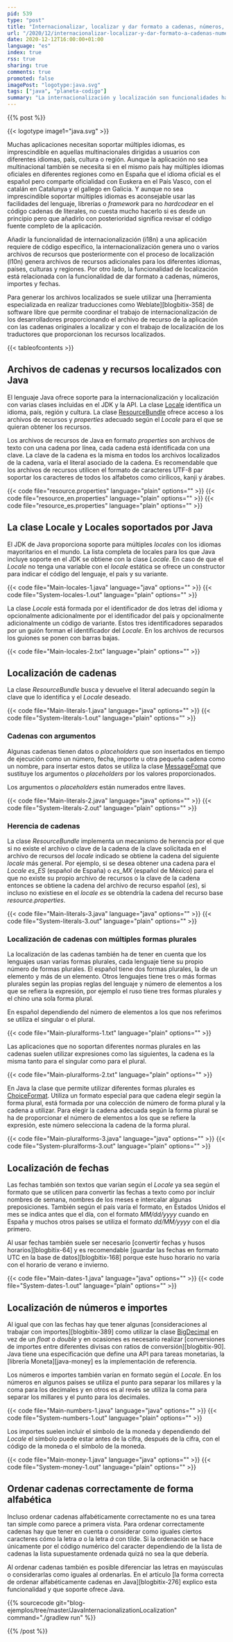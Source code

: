 ```yaml
---
pid: 539
type: "post"
title: "Internacionalizar, localizar y dar formato a cadenas, números, importes y fechas en Java"
url: "/2020/12/internacionalizar-localizar-y-dar-formato-a-cadenas-numeros-importes-y-fechas-en-java/"
date: 2020-12-12T16:00:00+01:00
language: "es"
index: true
rss: true
sharing: true
comments: true
promoted: false
imagePost: "logotype:java.svg"
tags: ["java", "planeta-codigo"]
summary: "La internacionalización y localización son funcionalidades habitualmente necesarias de implementar en una aplicación. La localización ha de tener en cuenta los diferentes literales para cada idioma y no _hardcodearlos_ en el código fuente de la aplicación, las diferentes formas plurales de los lenguajes, el formato de números e importes, fechas e incluso utilizar la forma correcta para ordenar cadenas alfabéticamente."
---
```


{{% post %}}

{{< logotype image1="java.svg" >}}

Muchas aplicaciones necesitan soportar múltiples idiomas, es imprescindible en aquellas multinacionales dirigidas a usuarios con diferentes idiomas, país, cultura o región. Aunque la aplicación no sea multinacional también se necesita si en el mismo país hay múltiples idiomas oficiales en diferentes regiones como en España que el idioma oficial es el español pero comparte oficialidad con Euskera en el País Vasco, con el catalán en Catalunya y el gallego en Galicia. Y aunque no sea imprescindible soportar múltiples idiomas es aconsejable usar las facilidades del lenguaje, librerías o _framework_ para no _hardcodear_ en el código cadenas de literales, no cuesta mucho hacerlo si es desde un principio pero que añadirlo con posterioridad significa revisar el código fuente completo de la aplicación.

Añadir la funcionalidad de internacionalización (i18n) a una aplicación requiere de código específico, la internacionalización genera uno o varios archivos de recursos que posteriormente con el proceso de localización (l10n) genera archivos de recursos adicionales para los diferentes idiomas, países, culturas y regiones. Por otro lado, la funcionalidad de localización está relacionada con la funcionalidad de dar formato a cadenas, números, importes y fechas.

Para generar los archivos localizados se suele utilizar una [herramienta especializada en realizar traducciones como Weblate][blogbitix-358] de software libre que permite coordinar el trabajo de internacionalización de los desarrolladores proporcionando el archivo de recurso de la aplicación con las cadenas originales a localizar y con el trabajo de localización de los traductores que proporcionan los recursos localizados.

{{< tableofcontents >}}

## Archivos de cadenas y recursos localizados con Java

El lenguaje Java ofrece soporte para la internacionalización y localización con varias clases incluidas en el JDK y la API. La clase [Locale](javadoc11:java.base/java/util/Locale.html) identifica un idioma, país, región y cultura. La clase [ResourceBundle](javadoc11:java.base/java/util/ResourceBundle.html) ofrece acceso a los archivos de recursos y _properties_ adecuado según el _Locale_ para el que se quieran obtener los recursos.

Los archivos de recursos de Java en formato _properties_ son archivos de texto con una cadena por línea, cada cadena está identificada con una clave. La clave de la cadena es la misma en todos los archivos localizados de la cadena, varía el literal asociado de la cadena. Es recomendable que los archivos de recursos utilicen el formato de caracteres UTF-8 par soportar los caracteres de todos los alfabetos como cirílicos, kanji y árabes.

{{< code file="resource.properties" language="plain" options="" >}}
{{< code file="resource_en.properties" language="plain" options="" >}}
{{< code file="resource_es.properties" language="plain" options="" >}}

## La clase Locale y Locales soportados por Java

El JDK de Java proporciona soporte para múltiples _locales_ con los idiomas mayoritarios en el mundo. La lista completa de locales para los que Java incluye soporte en el JDK se obtiene con la clase _Locale_. En caso de que el _Locale_ no tenga una variable con el _locale_ estática se ofrece un constructor para indicar el código del lenguaje, el país y su variante.

{{< code file="Main-locales-1.java" language="java" options="" >}}
{{< code file="System-locales-1.out" language="plain" options="" >}}

La clase _Locale_ está formada por el identificador de dos letras del idioma y opcionalmente adicionalmente por el identificador del país y opcionalmente adicionalmente un código de variante. Estos tres identificadores separados por un guión forman el identificador del _Locale_. En los archivos de recursos los guiones se ponen con barras bajas.

{{< code file="Main-locales-2.txt" language="plain" options="" >}}

## Localización de cadenas

La clase _ResourceBundle_ busca y devuelve el literal adecuando según la clave que lo identifica y el _Locale_ deseado.

{{< code file="Main-literals-1.java" language="java" options="" >}}
{{< code file="System-literals-1.out" language="plain" options="" >}}

### Cadenas con argumentos

Algunas cadenas tienen datos o _placeholders_ que son insertados en tiempo de ejecución como un número, fecha, importe u otra pequeña cadena como un nombre, para insertar estos datos se utiliza la clase [MessageFomat](javadoc11:java.base/java/text/MessageFormat.html) que sustituye los argumentos o _placeholders_ por los valores proporcionados.

Los argumentos o _placeholders_ están numerados entre llaves.

{{< code file="Main-literals-2.java" language="java" options="" >}}
{{< code file="System-literals-2.out" language="plain" options="" >}}

### Herencia de cadenas

La clase _ResourceBundle_ implementa un mecanismo de herencia por el que si no existe el archivo o clave de la cadena de la clave solicitada en el archivo de recursos del _locale_ indicado se obtiene la cadena del siguiente _locale_ más general. Por ejemplo, si se desea obtener una cadena para el _Locale_ _es\_ES_ (español de España) o _es\_MX_ (español de México) para el que no existe su propio archivo de recursos o la clave de la cadena entonces se obtiene la cadena del archivo de recurso español (_es_), si incluso no existiese en el _locale_ _es_ se obtendría la cadena del recurso base _resource.properties_.

{{< code file="Main-literals-3.java" language="java" options="" >}}
{{< code file="System-literals-3.out" language="plain" options="" >}}

### Localización de cadenas con múltiples formas plurales

La localización de las cadenas también ha de tener en cuenta que los lenguajes usan varias formas plurales, cada lenguaje tiene su propio número de formas plurales. El español tiene dos formas plurales, la de un elemento y más de un elemento. Otros lenguajes tiene tres o más formas plurales según las propias reglas del lenguaje y número de elementos a los que se refiera la expresión, por ejemplo el ruso tiene tres formas plurales y el chino una sola forma plural.

En español dependiendo del número de elementos a los que nos referimos se utiliza el singular o el plural.

{{< code file="Main-pluralforms-1.txt" language="plain" options="" >}}

Las aplicaciones que no soportan diferentes normas plurales en las cadenas suelen utilizar expresiones como las siguientes, la cadena es la misma tanto para el singular como para el plural.

{{< code file="Main-pluralforms-2.txt" language="plain" options="" >}}

En Java la clase que permite utilizar diferentes formas plurales es [ChoiceFormat](javadoc11:java.base/java/text/ChoiceFormat.html). Utiliza un formato especial para que cadena elegir según la forma plural, está formada por una colección de número de forma plural y la cadena a utilizar. Para elegir la cadena adecuada según la forma plural se ha de proporcionar el número de elementos a los que se refiere la expresión, este número selecciona la cadena de la forma plural.

{{< code file="Main-pluralforms-3.java" language="java" options="" >}}
{{< code file="System-pluralforms-3.out" language="plain" options="" >}}

## Localización de fechas

Las fechas también son textos que varían según el _Locale_ ya sea según el formato que se utilicen para convertir las fechas a texto como por incluir nombres de semana, nombres de los meses e intercalar algunas preposiciones. También según el país varía el formato, en Estados Unidos el mes se indica antes que el día, con el formato _MM/dd/yyyy_ cuando en España y muchos otros países se utiliza el formato _dd/MM/yyyy_ con el día primero.

Al usar fechas también suele ser necesario [convertir fechas y husos horarios][blogbitix-64] y es recomendable [guardar las fechas en formato UTC en la base de datos][blogbitix-168] porque este huso horario no varía con el horario de verano e invierno.

{{< code file="Main-dates-1.java" language="java" options="" >}}
{{< code file="System-dates-1.out" language="plain" options="" >}}

## Localización de números e importes

Al igual que con las fechas hay que tener algunas [consideraciones al trabajar con importes][blogbitix-389] como utilizar la clase [BigDecimal](javadoc11:java.base/java/math/BigDecimal.html) en vez de un _float_ o _double_ y en ocasiones es necesario realizar [conversiones de importes entre diferentes divisas con ratios de conversión][blogbitix-90]. Java tiene una especificación que define una API para tareas monetarias, la [librería Moneta][java-money] es la implementación de referencia.

Los números e importes también varían en formato según el _Locale_. En los números en algunos países se utiliza el punto para separar los millares y la coma para los decimales y en otros es al revés se utiliza la coma para separar los millares y el punto para los decimales.

{{< code file="Main-numbers-1.java" language="java" options="" >}}
{{< code file="System-numbers-1.out" language="plain" options="" >}}

Los importes suelen incluir el símbolo de la moneda y dependiendo del _Locale_ el símbolo puede estar antes de la cifra, después de la cifra, con el código de la moneda o el símbolo de la moneda.

{{< code file="Main-money-1.java" language="java" options="" >}}
{{< code file="System-money-1.out" language="plain" options="" >}}

## Ordenar cadenas correctamente de forma alfabética

Incluso ordenar cadenas alfabéticamente correctamente no es una tarea tan simple como parece a primera vista. Para ordenar correctamente cadenas hay que tener en cuenta o considerar como iguales ciertos caracteres cómo la letra _a_ o la letra _á_ con tilde. Si la ordenación se hace únicamente por el código numérico del caracter dependiendo de la lista de cadenas la lista supuestamente ordenada quizá no sea la que debería.

Al ordenar cadenas también es posible diferenciar las letras en mayúsculas o considerarlas como iguales al ordenarlas. En el artículo [la forma correcta de ordenar alfabéticamente cadenas en Java][blogbitix-276] explico esta funcionalidad y que soporte ofrece Java.

{{% sourcecode git="blog-ejemplos/tree/master/JavaInternacionalizationLocalization" command="./gradlew run" %}}

{{% /post %}}
